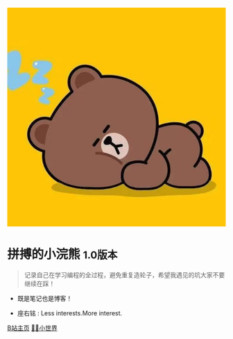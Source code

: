 <!-- _coverpage.md -->

![logo](./src/img/logo.jpg)

# 拼搏的小浣熊 <small>1.0版本</small>

> 记录自己在学习编程的全过程，避免重复造轮子，希望我遇见的坑大家不要继续在踩！

- 既是笔记也是博客！

- 座右铭 :  Less interests.More interest. 

[B站主页](https://space.bilibili.com/330132447?spm_id_from=333.1007.0.0)
[🐻🐻小世界](guide)

<!-- 背景图片 -->

<!-- ![](_media/bg.jpg) -->
